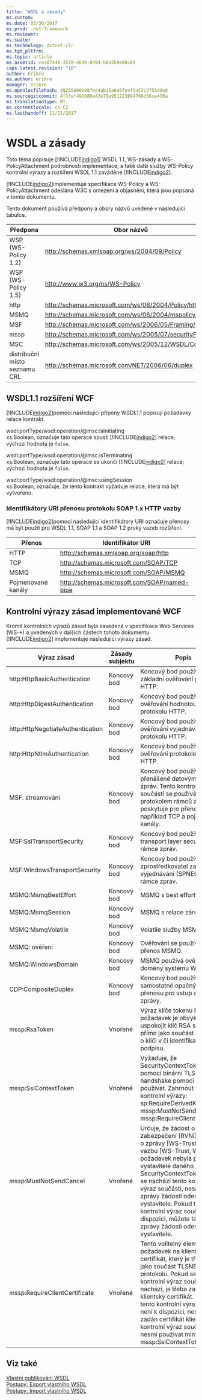 ```yaml
---
title: "WSDL a zásady"
ms.custom: 
ms.date: 03/30/2017
ms.prod: .net-framework
ms.reviewer: 
ms.suite: 
ms.technology: dotnet-clr
ms.tgt_pltfrm: 
ms.topic: article
ms.assetid: cea87440-3519-4640-8494-b8a2b0e88c84
caps.latest.revision: "10"
author: Erikre
ms.author: erikre
manager: erikre
ms.openlocfilehash: d9255800b08fee4ab15a6d6feef3a53c2755dde8
ms.sourcegitcommit: 4f3fef493080a43e70e951223894768d36ce430a
ms.translationtype: MT
ms.contentlocale: cs-CZ
ms.lasthandoff: 11/21/2017
---
```

# <a name="wsdl-and-policy"></a>WSDL a zásady
Toto téma popisuje [!INCLUDE[indigo1](../../../../includes/indigo1-md.md)] WSDL 1.1, WS-zásady a WS-PolicyAttachment podrobnosti implementace, a také další služby WS-Policy kontrolní výrazy a rozšíření WSDL 1.1 zaváděné [!INCLUDE[indigo2](../../../../includes/indigo2-md.md)].  
  
 [!INCLUDE[indigo2](../../../../includes/indigo2-md.md)]implementuje specifikace WS-Policy a WS-PolicyAttachment odeslána W3C s omezení a objasnění, která jsou popsaná v tomto dokumentu.  
  
 Tento dokument používá předpony a obory názvů uvedené v následující tabulce.  
  
|Předpona|Obor názvů|  
|------------|---------------|  
|WSP (WS-Policy 1.2)|http://schemas.xmlsoap.org/ws/2004/09/Policy|  
|WSP (WS-Policy 1.5)|http://www.w3.org/ns/WS-Policy|  
|http|http://schemas.microsoft.com/ws/06/2004/Policy/http|  
|MSMQ|http://schemas.microsoft.com/ws/06/2004/mspolicy/MSMQ|  
|MSF|http://schemas.microsoft.com/ws/2006/05/Framing/Policy|  
|mssp|http://schemas.microsoft.com/ws/2005/07/securityPolicy|  
|MSC|http://schemas.microsoft.com/ws/2005/12/WSDL/Contract|  
|distribuční místo seznamu CRL|http://schemas.microsoft.com/NET/2006/06/duplex|  
  
## <a name="wcf-wsdl11-extensions"></a>WSDL1.1 rozšíření WCF  
 [!INCLUDE[indigo2](../../../../includes/indigo2-md.md)]pomocí následující přípony WSDL1.1 popisují požadavky relace kontrakt.  
  
 wsdl:portType/wsdl:operation/@msc:isInitiating  
 xs:Boolean, označuje tato operace spustí [!INCLUDE[indigo2](../../../../includes/indigo2-md.md)] relace; výchozí hodnota je `false`.  
  
 wsdl:portType/wsdl:operation/@msc:isTerminating  
 xs:Boolean, označuje tato operace se ukončí [!INCLUDE[indigo2](../../../../includes/indigo2-md.md)] relace; výchozí hodnota je `false`.  
  
 wsdl:portType/wsdl:operation/@msc:usingSession  
 xs:Boolean, označuje, že tento kontrakt vyžaduje relace, která má být vytvořeno.  
  
### <a name="soap-1x-http-binding-transport-uris"></a>Identifikátory URI přenosu protokolu SOAP 1.x HTTP vazby  
 [!INCLUDE[indigo2](../../../../includes/indigo2-md.md)]pomocí následující identifikátory URI označuje přenosy má být použit pro WSDL 1.1, SOAP 1.1 a SOAP 1.2 prvky vazeb rozšíření.  
  
|Přenos|Identifikátor URI|  
|---------------|---------|  
|HTTP|http://schemas.xmlsoap.org/soap/http|  
|TCP|http://schemas.microsoft.com/SOAP/TCP|  
|MSMQ|http://schemas.microsoft.com/SOAP/MSMQ|  
|Pojmenované kanály|http://schemas.microsoft.com/SOAP/named-pipe|  
  
## <a name="policy-assertions-implemented-by-wcf"></a>Kontrolní výrazy zásad implementované WCF  
 Kromě kontrolních výrazů zásad byla zavedená v specifikace Web Services (WS-*) a uvedených v dalších částech tohoto dokumentu [!INCLUDE[indigo2](../../../../includes/indigo2-md.md)] implementuje následující výrazy zásad.  
  
|Výraz zásad|Zásady subjektu|Popis|  
|----------------------|--------------------|-----------------|  
|http:HttpBasicAuthentication|Koncový bod|Koncový bod používá základní ověřování protokolu HTTP.|  
|http:HttpDigestAuthentication|Koncový bod|Koncový bod používá ověřování hodnotou hash protokolu HTTP.|  
|http:HttpNegotiateAuthentication|Koncový bod|Koncový bod používá ověřování vyjednávání protokolu HTTP.|  
|http:HttpNtlmAuthentication|Koncový bod|Koncový bod používá ověřování protokolem NTLM HTTP.|  
|MSF: streamování|Koncový bod|Koncový bod používá rámce přenášené datovými proudy zpráv. Tento kontrolní výraz součásti se používá s protokolem rámců zpráv poskytuje pro přenosy, jako je například TCP a pojmenované kanály.|  
|MSF:SslTransportSecurity|Koncový bod|Koncový bod používá (TLS) transport layer security s rámce zpráv.|  
|MSF:WindowsTransportSecurity|Koncový bod|Koncový bod používá zprostředkovatel zabezpečení vyjednávání (SPNEGO) s rámce zpráv.|  
|MSMQ:MsmqBestEffort|Koncový bod|MSMQ s best effort záruky.|  
|MSMQ:MsmqSession|Koncový bod|MSMQ s relace záruky.|  
|MSMQ:MsmqVolatile|Koncový bod|Volatile služby MSMQ.|  
|MSMQ: ověření|Koncový bod|Ověřování se používá s přenos MSMQ.|  
|MSMQ:WindowsDomain|Koncový bod|MSMQ používá ověřování domény systému Windows.|  
|CDP:CompositeDuplex|Koncový bod|Koncový bod používá dva samostatné opačný připojení přenosu pro vstup a výstup zprávy.|  
|mssp:RsaToken|Vnořené|Výraz klíče tokenu RSA. Tento požadavek je obvykle uspokojit klíč RSA serializovat přímo jako součást informace o klíči v či identifikaci podpisu.|  
|mssp:SslContextToken|Vnořené|Vyžaduje, že SecurityContextToken, získat pomocí binární TLS handshake pomocí WS-Trust používat. Zahrnout vnořené kontrolní výrazy: sp:RequireDerivedKeys, mssp:MustNotSendCancel, mssp:RequireClientCertificate.|  
|mssp:MustNotSendCancel|Vnořené|Určuje, že žádost o token zabezpečení (RVNÍ) požádat o zprávy [WS-Trust] zrušit vazbu [WS-Trust, WS-SC] požadavek nebyla posílá vystavitele daného SecurityContextToken. Pokud se nachází tento kontrolní výraz součásti, nesmí takové zprávy žádosti odeslané do vystavitele. Pokud tento kontrolní výraz součásti není k dispozici, můžete takové zprávy žádosti odeslané do vystavitele.|  
|mssp:RequireClientCertificate|Vnořené|Tento volitelný element určuje požadavek na klientský certifikát, který je třeba zadat jako součást TLSNEGO protokolu. Pokud se tento kontrolní výraz součásti nachází, je třeba zadat klientský certifikát. Pokud tento kontrolní výraz součásti není k dispozici, nesmí být zadán certifikát klienta. Tento kontrolní výraz součásti se nesmí používat mimo mssp:SslContextToken.|  
  
## <a name="see-also"></a>Viz také  
 [Vlastní publikování WSDL](../../../../docs/framework/wcf/samples/custom-wsdl-publication.md)  
 [Postupy: Export vlastního WSDL](../../../../docs/framework/wcf/extending/how-to-export-custom-wsdl.md)  
 [Postupy: Import vlastního WSDL](../../../../docs/framework/wcf/extending/how-to-import-custom-wsdl.md)
